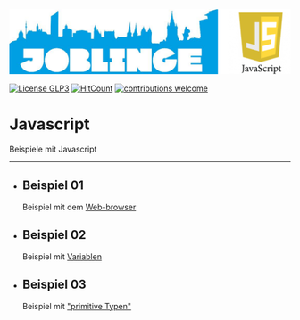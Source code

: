 ![Joblinge Javascript Logo](logo_joblinge_javascript.png?raw=true "Joblinge Javascript logo")

[![License GLP3](https://img.shields.io/badge/license-GPL3-red.svg)](LICENSE.md)
[![HitCount](http://hits.dwyl.io/fejao/joblinge/javascript.svg)](http://hits.dwyl.io/fejao/joblinge/javascript)
[![contributions welcome](https://img.shields.io/badge/contributions-welcome-brightgreen.svg?style=flat)](https://github.com/fejao/joblinge/issues)

Javascript
===============
Beispiele mit Javascript
_____________________________________________

- ## Beispiel 01
  Beispiel mit dem [Web-browser](example_01_browser/)

- ## Beispiel 02
  Beispiel mit [Variablen](example_01_browser/)

- ## Beispiel 03
  Beispiel mit ["primitive Typen"](example_01_browser/)
